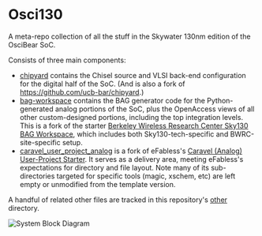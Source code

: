 # Osci130

A meta-repo collection of all the stuff in the Skywater 130nm edition of the OsciBear SoC.  

Consists of three main components: 

* [chipyard](./chipyard) contains the Chisel source and VLSI back-end configuration for the digital half of the SoC. (And is also a fork of https://github.com/ucb-bar/chipyard.) 
* [bag-workspace](./bag-workspace) contains the BAG generator code for the Python-generated analog portions of the SoC, plus the OpenAccess views of all other custom-designed portions, including the top integration levels. This is a fork of the starter [Berkeley Wireless Research Center Sky130 BAG Workspace](https://bwrcrepo.eecs.berkeley.edu/swtech130/bag3_skywater130_workspace), which includes both Sky130-tech-specific and BWRC-site-specific setup. 
* [caravel_user_project_analog](./caravel_user_project_analog) is a fork of eFabless's [Caravel (Analog) User-Project Starter](https://github.com/efabless/caravel_user_project_analog). It serves as a delivery area, meeting eFabless's expectations for directory and file layout. Note many of its sub-directories targeted for specific tools (magic, xschem, etc) are left empty or unmodified from the template version. 

A handful of related other files are tracked in this repository's [other](./other) directory. 
    
![System Block Diagram](https://bwrcrepo.eecs.berkeley.edu/swtech130/osci-sky130/-/raw/master/docs/Sky130_Tapeout_BlockDiagram.png)